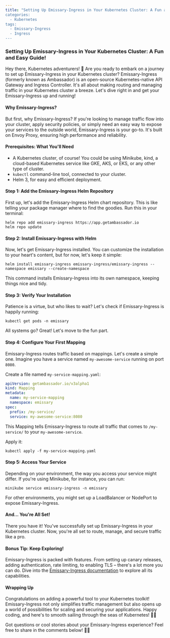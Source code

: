 ```yaml
---
title: "Setting Up Emissary-Ingress in Your Kubernetes Cluster: A Fun and Easy Guide
categories:
  - Kubernetes
tags:
  - Emissary-Ingress
  - Ingress
---
```



### Setting Up Emissary-Ingress in Your Kubernetes Cluster: A Fun and Easy Guide!

Hey there, Kubernetes adventurers! 🌟 Are you ready to embark on a journey to set up Emissary-Ingress in your Kubernetes cluster? Emissary-Ingress (formerly known as Ambassador) is an open-source Kubernetes-native API Gateway and Ingress Controller. It's all about making routing and managing traffic in your Kubernetes cluster a breeze. Let's dive right in and get your Emissary-Ingress up and running!

#### Why Emissary-Ingress?

But first, why Emissary-Ingress? If you're looking to manage traffic flow into your cluster, apply security policies, or simply need an easy way to expose your services to the outside world, Emissary-Ingress is your go-to. It's built on Envoy Proxy, ensuring high performance and reliability.

#### Prerequisites: What You'll Need

- A Kubernetes cluster, of course! You could be using Minikube, kind, a cloud-based Kubernetes service like GKE, AKS, or EKS, or any other type of cluster.
- `kubectl` command-line tool, connected to your cluster.
- Helm 3, for easy and efficient deployment.

#### Step 1: Add the Emissary-Ingress Helm Repository

First up, let's add the Emissary-Ingress Helm chart repository. This is like telling your package manager where to find the goodies. Run this in your terminal:

```shell
helm repo add emissary-ingress https://app.getambassador.io
helm repo update
```

#### Step 2: Install Emissary-Ingress with Helm

Now, let's get Emissary-Ingress installed. You can customize the installation to your heart's content, but for now, let's keep it simple:

```shell
helm install emissary-ingress emissary-ingress/emissary-ingress --namespace emissary --create-namespace
```

This command installs Emissary-Ingress into its own namespace, keeping things nice and tidy.

#### Step 3: Verify Your Installation

Patience is a virtue, but who likes to wait? Let's check if Emissary-Ingress is happily running:

```shell
kubectl get pods -n emissary
```

All systems go? Great! Let's move to the fun part.

#### Step 4: Configure Your First Mapping

Emissary-Ingress routes traffic based on mappings. Let's create a simple one. Imagine you have a service named `my-awesome-service` running on port `8080`.

Create a file named `my-service-mapping.yaml`:

```yaml
apiVersion: getambassador.io/v3alpha1
kind: Mapping
metadata:
  name: my-service-mapping
  namespace: emissary
spec:
  prefix: /my-service/
  service: my-awesome-service:8080
```

This Mapping tells Emissary-Ingress to route all traffic that comes to `/my-service/` to your `my-awesome-service`.

Apply it:

```shell
kubectl apply -f my-service-mapping.yaml
```

#### Step 5: Access Your Service

Depending on your environment, the way you access your service might differ. If you're using Minikube, for instance, you can run:

```shell
minikube service emissary-ingress -n emissary
```

For other environments, you might set up a LoadBalancer or NodePort to expose Emissary-Ingress.

#### And... You're All Set!

There you have it! You've successfully set up Emissary-Ingress in your Kubernetes cluster. Now, you're all set to route, manage, and secure traffic like a pro.

#### Bonus Tip: Keep Exploring!

Emissary-Ingress is packed with features. From setting up canary releases, adding authentication, rate limiting, to enabling TLS – there's a lot more you can do. Dive into the [Emissary-Ingress documentation](https://www.getambassador.io/docs/emissary/) to explore all its capabilities.

#### Wrapping Up

Congratulations on adding a powerful tool to your Kubernetes toolkit! Emissary-Ingress not only simplifies traffic management but also opens up a world of possibilities for scaling and securing your applications. Happy coding, and here's to smooth sailing through the seas of Kubernetes! 🚢🌊

Got questions or cool stories about your Emissary-Ingress experience? Feel free to share in the comments below! 🎉💬
